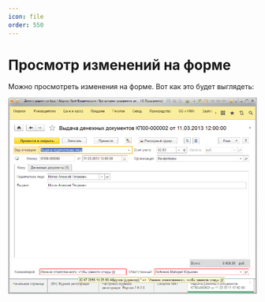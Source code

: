 ```yaml
---
icon: file
order: 550
---
```


# Просмотр изменений на форме

Можно просмотреть изменения на форме. Вот как это будет выглядеть:

![Просмотр изменений](static/01_ПросмотрИзменений.png)
